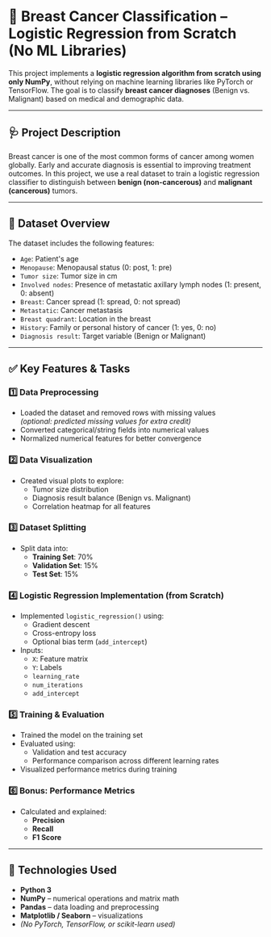 # 🧠 Breast Cancer Classification – Logistic Regression from Scratch (No ML Libraries)

This project implements a **logistic regression algorithm from scratch using only NumPy**, without relying on machine learning libraries like PyTorch or TensorFlow. The goal is to classify **breast cancer diagnoses** (Benign vs. Malignant) based on medical and demographic data.

---

## 🩺 Project Description

Breast cancer is one of the most common forms of cancer among women globally. Early and accurate diagnosis is essential to improving treatment outcomes. In this project, we use a real dataset to train a logistic regression classifier to distinguish between **benign (non-cancerous)** and **malignant (cancerous)** tumors.

---

## 📁 Dataset Overview

The dataset includes the following features:

- `Age`: Patient's age
- `Menopause`: Menopausal status (0: post, 1: pre)
- `Tumor size`: Tumor size in cm
- `Involved nodes`: Presence of metastatic axillary lymph nodes (1: present, 0: absent)
- `Breast`: Cancer spread (1: spread, 0: not spread)
- `Metastatic`: Cancer metastasis
- `Breast quadrant`: Location in the breast
- `History`: Family or personal history of cancer (1: yes, 0: no)
- `Diagnosis result`: Target variable (Benign or Malignant)

---

## ✅ Key Features & Tasks

### 1️⃣ Data Preprocessing
- Loaded the dataset and removed rows with missing values  
  *(optional: predicted missing values for extra credit)*
- Converted categorical/string fields into numerical values
- Normalized numerical features for better convergence

### 2️⃣ Data Visualization
- Created visual plots to explore:
  - Tumor size distribution
  - Diagnosis result balance (Benign vs. Malignant)
  - Correlation heatmap for all features

### 3️⃣ Dataset Splitting
- Split data into:
  - **Training Set**: 70%
  - **Validation Set**: 15%
  - **Test Set**: 15%

### 4️⃣ Logistic Regression Implementation (from Scratch)
- Implemented `logistic_regression()` using:
  - Gradient descent
  - Cross-entropy loss
  - Optional bias term (`add_intercept`)
- Inputs:
  - `X`: Feature matrix
  - `Y`: Labels
  - `learning_rate`
  - `num_iterations`
  - `add_intercept`

### 5️⃣ Training & Evaluation
- Trained the model on the training set
- Evaluated using:
  - Validation and test accuracy
  - Performance comparison across different learning rates
- Visualized performance metrics during training

### 6️⃣ Bonus: Performance Metrics
- Calculated and explained:
  - **Precision**
  - **Recall**
  - **F1 Score**

---

## 🧪 Technologies Used

- **Python 3**
- **NumPy** – numerical operations and matrix math
- **Pandas** – data loading and preprocessing
- **Matplotlib / Seaborn** – visualizations
- *(No PyTorch, TensorFlow, or scikit-learn used)*


